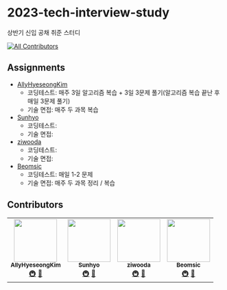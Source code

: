 # 2023-tech-interview-study
상반기 신입 공채 취준 스터디

<!-- ALL-CONTRIBUTORS-BADGE:START - Do not remove or modify this section -->
[![All Contributors](https://img.shields.io/badge/all_contributors-4-orange.svg?style=flat-square)](#contributors-)
<!-- ALL-CONTRIBUTORS-BADGE:END -->

## Assignments
- [AllyHyeseongKim](https://github.com/allyhyeseongkim/)
    - 코딩테스트: 매주 3일 알고리즘 복습 + 3일 3문제 풀기(알고리즘 복습 끝난 후 매일 3문제 풀기)
    - 기술 면접: 매주 두 과목 복습
- [Sunhyo](https://github.com/daysandmoons1)
    - 코딩테스트: 
    - 기술 면접: 
- [ziwooda](https://github.com/ziwooda)
    - 코딩테스트: 
    - 기술 면접: 
- [Beomsic](https://github.com/qjatjr29)
    - 코딩테스트: 매일 1-2 문제 
    - 기술 면접: 매주 두 과목 정리 / 복습

## Contributors

<!-- ALL-CONTRIBUTORS-LIST:START - Do not remove or modify this section -->
<!-- prettier-ignore-start -->
<!-- markdownlint-disable -->
<table>
  <tbody>
    <tr>
      <td align="center"><a href="https://github.com/allyhyeseongkim/"><img src="https://avatars.githubusercontent.com/u/39588623?v=4?s=100" width="100px;" alt=""/><br /><sub><b>AllyHyeseongKim</b></sub></a><br /><a href="#infra-AllyHyeseongKim" title="Infrastructure (Hosting, Build-Tools, etc)">🚇</a> <a href="#talk-AllyHyeseongKim" title="Talks">📢</a></td>
      <td align="center"><a href="https://github.com/daysandmoons1"><img src="https://avatars.githubusercontent.com/u/70629221?v=4?s=100" width="100px;" alt=""/><br /><sub><b>Sunhyo</b></sub></a><br /><a href="#infra-Sunhyo" title="Infrastructure (Hosting, Build-Tools, etc)">🚇</a> <a href="#talk-Sunhyo" title="Talks">📢</a></td>
      <td align="center"><a href="https://github.com/ziwooda"><img src="https://avatars.githubusercontent.com/u/70079416?v=4?s=100" width="100px;" alt=""/><br /><sub><b>ziwooda</b></sub></a><br /><a href="#infra-ziwooda" title="Infrastructure (Hosting, Build-Tools, etc)">🚇</a> <a href="#talk-ziwooda" title="Talks">📢</a></td>
      <td align="center"><a href="https://github.com/qjatjr29"><img src="https://avatars.githubusercontent.com/u/74031333?v=4?s=100" width="100px;" alt=""/><br /><sub><b>Beomsic</b></sub></a><br /><a href="#infra-Beomsic" title="Infrastructure (Hosting, Build-Tools, etc)">🚇</a> <a href="#talk-Beomsic" title="Talks">📢</a></td>
    </tr>
  </tobdy>
</table>

<!-- markdownlint-restore -->
<!-- prettier-ignore-end -->

<!-- ALL-CONTRIBUTORS-LIST:END -->
<!-- prettier-ignore-start -->
<!-- markdownlint-disable -->

<!-- markdownlint-restore -->
<!-- prettier-ignore-end -->

<!-- ALL-CONTRIBUTORS-LIST:END -->
